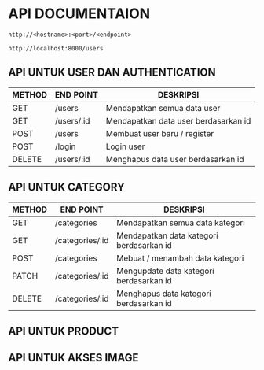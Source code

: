 # API DOCUMENTAION

```text
http://<hostname>:<port>/<endpoint>
```

```text
http://localhost:8000/users
```

## API UNTUK USER DAN AUTHENTICATION

| **METHOD** | **END POINT** | **DESKRIPSI**                        |
|------------|---------------|--------------------------------------|
| GET        | /users        | Mendapatkan semua data user          |
| GET        | /users/:id    | Mendapatkan data user berdasarkan id |
| POST       | /users        | Membuat user baru / register         |
| POST       | /login        | Login user                           |
| DELETE     | /users/:id    | Menghapus data user berdasarkan id   |


## API UNTUK CATEGORY

| **METHOD** | **END POINT**        | **DESKRIPSI**                                 |
|------------|----------------------|-----------------------------------------------|
| GET        | /categories          | Mendapatkan semua data kategori               |
| GET        | /categories/:id      | Mendapatkan data kategori berdasarkan id      |
| POST       | /categories          | Mebuat / menambah data kategori               |
| PATCH      | /categories/:id      | Mengupdate data kategori berdasarkan id       |
| DELETE     | /categories/:id      | Menghapus data kategori berdasarkan id        |


## API UNTUK PRODUCT


## API UNTUK AKSES IMAGE